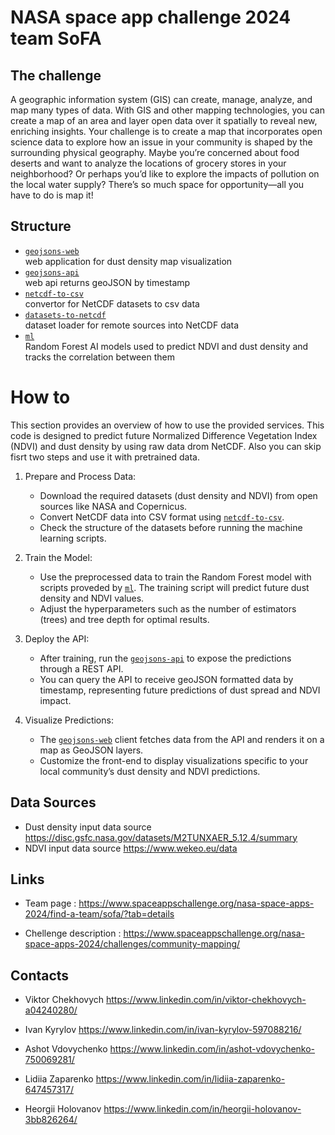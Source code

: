 # NASA space app challenge 2024 team SoFA

## The challenge 
A geographic information system (GIS) can create, manage, analyze, and map many types of data. With GIS and other mapping technologies, you can create a map of an area and layer open data over it spatially to reveal new, enriching insights. Your challenge is to create a map that incorporates open science data to explore how an issue in your community is shaped by the surrounding physical geography. Maybe you’re concerned about food deserts and want to analyze the locations of grocery stores in your neighborhood? Or perhaps you’d like to explore the impacts of pollution on the local water supply? There’s so much space for opportunity—all you have to do is map it!

## Structure
- [```geojsons-web```](https://github.com/Shadows-of-Forgotten-Ancestors-SoFA/geojsons-web)    
  web application for dust density map visualization
- [```geojsons-api```](https://github.com/Shadows-of-Forgotten-Ancestors-SoFA/geojsons-api)   
  web api returns geoJSON by timestamp
- [```netcdf-to-csv```](https://github.com/Shadows-of-Forgotten-Ancestors-SoFA/netcdf-to-csv)   
  convertor for NetCDF datasets to csv data
- [```datasets-to-netcdf```](https://github.com/Shadows-of-Forgotten-Ancestors-SoFA/datasets-to-netcdf)   
  dataset loader for remote sources into NetCDF data
- [```ml```](https://github.com/Shadows-of-Forgotten-Ancestors-SoFA/ml)   
  Random Forest AI models used to predict NDVI and dust density and tracks the correlation between them


# How to

This section provides an overview of how to use the provided services. This code is designed to predict future Normalized Difference Vegetation Index (NDVI) and dust density by using raw data drom NetCDF. Also you can skip fisrt two steps and use it with pretrained data.

1. Prepare and Process Data:
   - Download the required datasets (dust density and NDVI) from open sources like NASA and Copernicus.
   - Convert NetCDF data into CSV format using [```netcdf-to-csv```](https://github.com/Shadows-of-Forgotten-Ancestors-SoFA/netcdf-to-csv).
   - Check the structure of the datasets before running the machine learning scripts.

2. Train the Model:
   - Use the preprocessed data to train the Random Forest model with scripts proveded by [```ml```](https://github.com/Shadows-of-Forgotten-Ancestors-SoFA/ml). The training script will predict future dust density and NDVI values.
   - Adjust the hyperparameters such as the number of estimators (trees) and tree depth for optimal results.
   
3. Deploy the API:
   - After training, run the [```geojsons-api```](https://github.com/Shadows-of-Forgotten-Ancestors-SoFA/geojsons-api) to expose the predictions through a REST API. 
   - You can query the API to receive geoJSON formatted data by timestamp, representing future predictions of dust spread and NDVI impact.

4. Visualize Predictions:
   - The [```geojsons-web```](https://github.com/Shadows-of-Forgotten-Ancestors-SoFA/geojsons-web) client fetches data from the API and renders it on a map as GeoJSON layers. 
   - Customize the front-end to display visualizations specific to your local community’s dust density and NDVI predictions.



## Data Sources
- Dust density input data source
  https://disc.gsfc.nasa.gov/datasets/M2TUNXAER_5.12.4/summary
- NDVI input data source
  https://www.wekeo.eu/data


## Links 
- Team page :
  https://www.spaceappschallenge.org/nasa-space-apps-2024/find-a-team/sofa/?tab=details 

- Chellenge description :
  https://www.spaceappschallenge.org/nasa-space-apps-2024/challenges/community-mapping/

## Contacts
- Viktor Chekhovych
  https://www.linkedin.com/in/viktor-chekhovych-a04240280/

- Ivan Kyrylov
  https://www.linkedin.com/in/ivan-kyrylov-597088216/

- Ashot Vdovychenko
  https://www.linkedin.com/in/ashot-vdovychenko-750069281/

- Lidiia Zaparenko
  https://www.linkedin.com/in/lidiia-zaparenko-647457317/

- Heorgii Holovanov
  https://www.linkedin.com/in/heorgii-holovanov-3bb826264/